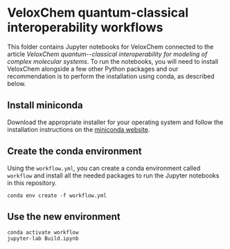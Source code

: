 # VeloxChem quantum-classical interoperability workflows

This folder contains Jupyter notebooks for VeloxChem connected to the article *VeloxChem quantum--classical interoperability for modeling of complex molecular systems*. To run the notebooks, you will need to install VeloxChem alongside a few other Python packages and our recommendation is to perform the installation using conda, as described below.

## Install miniconda

Download the appropriate installer for your operating system and follow the installation instructions on the [miniconda website](https://www.anaconda.com/docs/getting-started/miniconda/main).

## Create the conda environment

Using the `workflow.yml`, you can create a conda environment called `workflow` and install all the needed packages to run the Jupyter notebooks in this repository.

```
conda env create -f workflow.yml
```

## Use the new environment

```
conda activate workflow
jupyter-lab Build.ipynb
```
